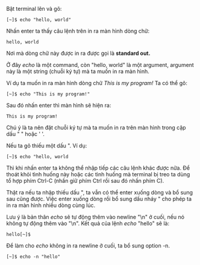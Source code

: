 Bật terminal lên và gõ:

```
[~]$ echo "hello, world"
```

Nhấn enter ta thấy câu lệnh trên in ra màn hình dòng chữ:

```
hello, world
```

Nơi mà dòng chữ này được in ra được gọi là **standard out.**

Ở đây _echo_ là một command, còn "hello, world" là một argument, argument này là một string \(chuỗi ký tự\) mà ta muốn in ra màn hình.

Ví dụ ta muốn in ra màn hình dòng chữ _This is my program!_ Ta có thể gõ:

```
[~]$ echo "This is my program!"
```

Sau đó nhấn enter thì màn hình sẽ hiện ra:

```
This is my program!
```

Chú ý là ta nên đặt chuỗi ký tự mà ta muốn in ra trên màn hình trong cặp dấu " " hoặc ' '.

Nếu ta gõ thiếu một dấu ". Ví dụ:

```
[~]$ echo "hello, world
```

Thì khi nhấn enter ta không thể nhập tiếp các câu lệnh khác được nữa. Để thoát khỏi tình huống này hoặc các tình huống mà terminal bị treo ta dùng tổ hợp phím Ctrl-C \(nhấn giữ phím Ctrl rồi sau đó nhấn phím C\).

Thật ra nếu ta nhập thiếu dấu ", ta vẫn có thể enter xuống dòng và bổ sung sau cũng được. Việc enter xuống dòng rồi bổ sung dấu  nháy " cho phép ta in ra màn hình nhiều dòng cùng lúc.

Lưu ý là bản thân _echo_ sẽ tự động thêm vào newline "\n" ở cuối, nếu nó không tự động thêm vào "\n". Kết quả của lệnh _echo_ "hello" sẽ là:

```
hello[~]$
```

Để làm cho _echo_ không in ra newline ở cuối, ta bổ sung option -n.

```
[~]$ echo -n "hello"
```



